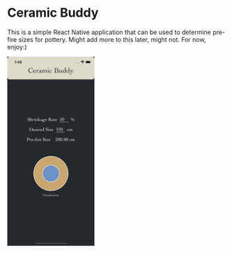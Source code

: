 # Ceramic Buddy

This is a simple React Native application that can be used to determine pre-fire sizes for pottery. Might add more to this later, might not. For now, enjoy:)

<img src="./assets/images/docs/screenshot.png" alt="screenshot" width="200" />

